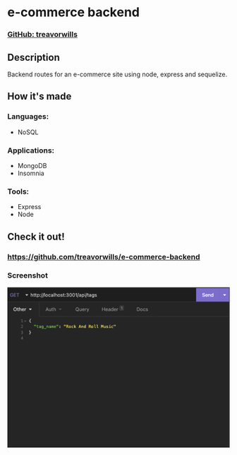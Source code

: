 # e-commerce backend
### [ GitHub: treavorwills ]( https://github.com/treavorwills )
## Description
Backend routes for an e-commerce site using node, express and sequelize.

## How it's made
### Languages:
- NoSQL

### Applications:
- MongoDB
- Insomnia

### Tools: 
- Express
- Node 

## Check it out!

### [ https://github.com/treavorwills/e-commerce-backend ]( https://github.com/treavorwills/e-commerce-backend )

### Screenshot
![alt text](./assets/image/screenshot.png)

